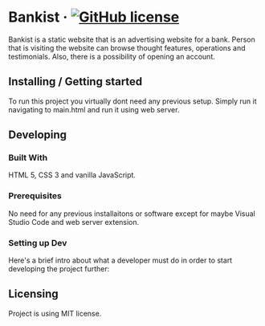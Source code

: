 
# Bankist &middot; [![GitHub license](https://img.shields.io/badge/license-MIT-blue.svg?style=flat-square)](https://github.com/your/your-project/blob/master/LICENSE)


Bankist is a static website that is an advertising website for a bank. Person that is visiting the website can browse thought features, operations and testimonials. Also, there is a possibility of opening an account.

## Installing / Getting started

To run this project you virtually dont need any previous setup. Simply run it navigating to main.html and run it using web server.


## Developing

### Built With
HTML 5, CSS 3 and vanilla JavaScript.

### Prerequisites
No need for any previous installaitons or software except for maybe Visual Studio Code and web server extension.


### Setting up Dev

Here's a brief intro about what a developer must do in order to start developing
the project further:


## Licensing

Project is using MIT license.
